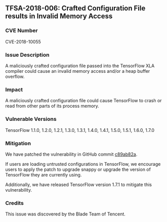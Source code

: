 ## TFSA-2018-006: Crafted Configuration File results in Invalid Memory Access

### CVE Number

CVE-2018-10055

### Issue Description

A maliciously crafted configuration file passed into the TensorFlow XLA compiler
could cause an invalid memory access and/or a heap buffer overflow.

### Impact

A maliciously crafted configuration file could cause TensorFlow to crash or
read from other parts of its process memory.

### Vulnerable Versions

TensorFlow 1.1.0, 1.2.0, 1.2.1, 1.3.0, 1.3.1, 1.4.0, 1.4.1, 1.5.0, 1.5.1, 1.6.0, 1.7.0

### Mitigation

We have patched the vulnerability in GitHub commit
[c89ab82a](https://github.com/tensorflow/tensorflow/commit/c89ab82a82585cdaa90bf4911980e9e845909e78).

If users are loading untrusted configurations in TensorFlow, we encourage users
to apply the patch to upgrade snappy or upgrade the version of TensorFlow they
are currently using.

Additionally, we have released TensorFlow version 1.7.1 to mitigate this
vulnerability.

### Credits

This issue was discovered by the Blade Team of Tencent.
